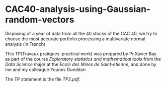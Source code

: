 # CAC40-analysis-using-Gaussian-random-vectors
Disposing of a year of data from all the 40 stocks of the CAC 40, we try to choose the most accurate portfolio processing a multivariate normal analysis (in French)

This TP(Travaux pratiques: practical work) was prepared by Pr.Xavier Bay as part of the course _Exploratory statistics and mathematical tools_ from the _Data Science_ major at the _Ecole des Mines de Saint-étienne_, and done by me and my colleague Younes Gueddari.

The TP statement is the file _TP2.pdf_.
